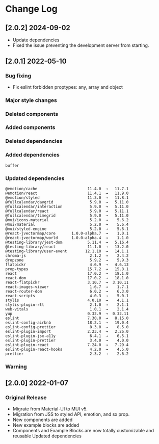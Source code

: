 # Change Log

## [2.0.2] 2024-09-02

- Update dependencies
- Fixed the issue preventing the development server from starting.


## [2.0.1] 2022-05-10

### Bug fixing

- Fix eslint forbidden proptypes: any, array and object

### Major style changes

### Deleted components

### Added components

### Deleted dependencies

### Added dependencies

```
buffer
```

### Updated dependencies

```
@emotion/cache                      11.4.0  →   11.7.1
@emotion/react                      11.4.1  →   11.9.0
@emotion/styled                     11.3.0  →   11.8.1
@fullcalendar/daygrid                5.9.0  →   5.11.0
@fullcalendar/interaction            5.9.0  →   5.11.0
@fullcalendar/react                  5.9.0  →   5.11.1
@fullcalendar/timegrid               5.9.0  →   5.11.0
@mui/icons-material                  5.2.0  →    5.6.2
@mui/material                        5.2.0  →    5.6.4
@mui/styled-engine                   5.2.0  →    5.6.1
@react-jvectormap/core       1.0.0-alpha.7  →    1.0.1
@react-jvectormap/world      1.0.0-alpha.4  →    1.1.0
@testing-library/jest-dom           5.11.4  →   5.16.4
@testing-library/react              11.1.0  →   13.2.0
@testing-library/user-event        12.1.10  →   14.1.1
chroma-js                            2.1.2  →    2.4.2
dropzone                             5.9.2  →    5.9.3
flatpickr                            4.6.9  →   4.6.13
prop-types                          15.7.2  →   15.8.1
react                               17.0.2  →   18.1.0
react-dom                           17.0.2  →   18.1.0
react-flatpickr                     3.10.7  →  3.10.11
react-images-viewer                  1.6.7  →    1.7.1
react-router-dom                     6.0.2  →    6.3.0
react-scripts                        4.0.3  →    5.0.1
stylis                              4.0.10  →    4.1.1
stylis-plugin-rtl                    2.1.0  →    2.1.1
web-vitals                           1.0.1  →    2.1.4
yup                                 0.32.9  →  0.32.11
eslint                              7.30.0  →   8.15.0
eslint-config-airbnb                18.2.1  →   19.0.4
eslint-config-prettier               8.3.0  →    8.5.0
eslint-plugin-import                2.23.4  →   2.26.0
eslint-plugin-jsx-a11y               6.4.1  →    6.5.1
eslint-plugin-prettier               3.4.0  →    4.0.0
eslint-plugin-react                 7.24.0  →   7.29.4
eslint-plugin-react-hooks            4.2.0  →    4.5.0
prettier                             2.3.2  →    2.6.2
```

### Warning

## [2.0.0] 2022-01-07

### Original Release

- Migrate from Material-UI to MUI v5.
- Migration from JSS to styled API, emotion, and sx prop.
- New components are added
- New example blocks are added
- Components and Example Blocks are now totally customizable and reusable
  Updated dependencies
